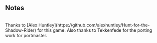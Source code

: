 ## Notes
<br/>
Thanks to [Alex Huntley](https://github.com/alexhuntley/Hunt-for-the-Shadow-Rider) for this game.  Also thanks to Tekkenfede for the porting work for portmaster.
<br/>

